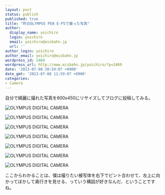 ```yaml
---
layout: post
status: publish
published: true
title: "昨日OLYMPUS PEN E-P5で撮った写真"
author:
  display_name: yoichiro
  login: yoichiro
  email: yoichiro@eisbahn.jp
  url: ''
author_login: yoichiro
author_email: yoichiro@eisbahn.jp
wordpress_id: 2469
wordpress_url: http://www.eisbahn.jp/yoichiro/?p=2469
date: '2013-07-08 20:59:07 +0900'
date_gmt: '2013-07-08 11:59:07 +0900'
categories:
- Camera
---
```


自分で綺麗に撮れた写真を600x450にリサイズしてブログに投稿してみる。

![OLYMPUS DIGITAL CAMERA](http://www.eisbahn.jp/yoichiro/images/2013/07/P7070055.jpg)

![OLYMPUS DIGITAL CAMERA](http://www.eisbahn.jp/yoichiro/images/2013/07/P7070056.jpg)

![OLYMPUS DIGITAL CAMERA](http://www.eisbahn.jp/yoichiro/images/2013/07/P7070058.jpg)

![OLYMPUS DIGITAL CAMERA](http://www.eisbahn.jp/yoichiro/images/2013/07/P7070057.jpg)

![OLYMPUS DIGITAL CAMERA](http://www.eisbahn.jp/yoichiro/images/2013/07/P7070061.jpg)

![OLYMPUS DIGITAL CAMERA](http://www.eisbahn.jp/yoichiro/images/2013/07/P7070062.jpg)

![OLYMPUS DIGITAL CAMERA](http://www.eisbahn.jp/yoichiro/images/2013/07/P7070063.jpg)

ここからわかることは、僕は撮りたい被写体を右下でピント合わせて、左上に向かってぼかして奥行きを見せる、っていう構図が好きなんだ、ということですね。
